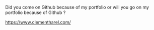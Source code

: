 Did you come on Github because of my portfolio or will you go on my portfolio because of Github ?

https://www.clementharel.com/
